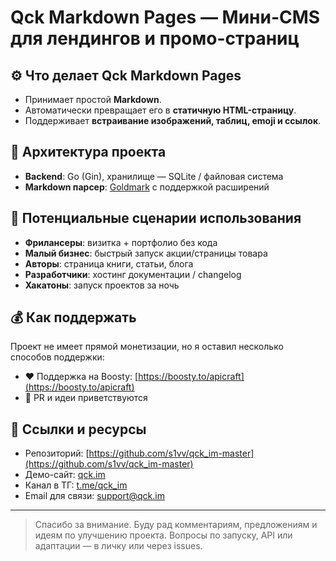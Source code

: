 # Qck Markdown Pages — Мини-CMS для лендингов и промо-страниц

## ⚙️ Что делает Qck Markdown Pages

- Принимает простой **Markdown**.
- Автоматически превращает его в **статичную HTML-страницу**.
- Поддерживает **встраивание изображений, таблиц, emoji и ссылок**.

## 🧱 Архитектура проекта

- **Backend**: Go (Gin), хранилище — SQLite / файловая система
- **Markdown парсер**: [Goldmark](https://github.com/yuin/goldmark) с поддержкой расширений

## 🔄 Потенциальные сценарии использования

- **Фрилансеры**: визитка + портфолио без кода
- **Малый бизнес**: быстрый запуск акции/страницы товара
- **Авторы**: страница книги, статьи, блога
- **Разработчики**: хостинг документации / changelog
- **Хакатоны**: запуск проектов за ночь

## 💰 Как поддержать

Проект не имеет прямой монетизации, но я оставил несколько способов поддержки:

- ❤️ Поддержка на Boosty: [https://boosty.to/apicraft](https://boosty.to/apicraft)
- 🤝 PR и идеи приветствуются

## 📎 Ссылки и ресурсы

- Репозиторий: [https://github.com/s1vv/qck_im-master](https://github.com/s1vv/qck_im-master)
- Демо-сайт: [qck.im](https://qck.im)
- Канал в ТГ: [t.me/qck_im](https://t.me/qck_im)
- Email для связи: [support@qck.im](mailto:support@qck.im)

---

> Спасибо за внимание. Буду рад комментариям, предложениям и идеям по улучшению проекта. Вопросы по запуску, API или адаптации — в личку или через issues.

